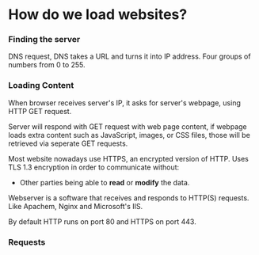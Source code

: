 # How do we load websites?

### Finding the server

DNS request, DNS takes a URL and turns it into IP address. Four groups of numbers from 0 to 255.

### Loading Content

When browser receives server's IP, it asks for server's webpage, using HTTP GET request.

Server will respond with GET request with web page content, if webpage loads extra content such as JavaScript, images, or CSS files, those will be 
retrieved via seperate GET requests.

Most website nowadays use HTTPS, an encrypted version of HTTP. Uses TLS 1.3 encryption in order to 
communicate without:

* Other parties being able to **read** or **modify** the data.

Webserver is a software that receives and responds to HTTP(S) requests. Like Apachem, Nginx and Microsoft's IIS.  

By default HTTP runs on port 80 and HTTPS on port 443.

### Requests
